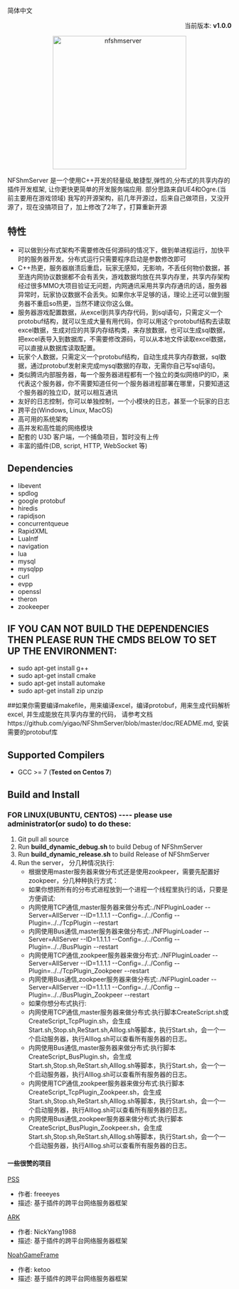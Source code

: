 简体中文

<p align="right">当前版本: <strong>v1.0.0</strong></p>
<p align="center"><img src="https://github.com/yigao/NFShmServer/blob/master/doc/logo.png" alt="nfshmserver" width="300"/></p>
NFShmServer 是一个使用C++开发的轻量级,敏捷型,弹性的,分布式的共享内存的插件开发框架, 让你更快更简单的开发服务端应用. 部分思路来自UE4和Ogre.(当前主要用在游戏领域) 我写的开源架构，前几年开源过，后来自己做项目，又没开源了，现在没搞项目了，加上修改了2年了，打算重新开源

## 特性

- 可以做到分布式架构不需要修改任何源码的情况下，做到单进程运行，加快平时的服务器开发。分布式运行只需要程序启动是参数修改即可
- C++热更，服务器崩溃后重启，玩家无感知，无影响，不丢任何物价数据，甚至连内网协议数据都不会有丢失，游戏数据均放在共享内存里，共享内存架构经过很多MMO大项目验证无问题，内网通讯采用共享内存通讯的话，服务器异常时，玩家协议数据不会丢失。如果你水平足够的话，理论上还可以做到服务器不重启so热更，当然不建议你这么做。
- 服务器游戏配置数据，从excel到共享内存代码，到sql语句，只需定义一个protobuf结构，就可以生成大量有用代码，你可以用这个protobuf结构去读取excel数据，生成对应的共享内存结构类，来存放数据，也可以生成sql数据，把excel表导入到数据库，不需要修改源码，可以从本地文件读取excel数据，可以直接从数据库读取配置。
- 玩家个人数据，只需定义一个protobuf结构，自动生成共享内存数据，sql数据，通过protobuf发射来完成mysql数据的存取，无需你自己写sql语句。
- 类似腾讯内部服务器，每一个服务器进程都有一个独立的类似网络IP的ID，来代表这个服务器，你不需要知道任何一个服务器进程部署在哪里，只要知道这个服务器的独立ID，就可以相互通讯
- 友好的日志控制，你可以单独控制，一个小模块的日志，甚至一个玩家的日志
- 跨平台(Windows, Linux, MacOS)
- 高可用的系统架构
- 高并发和高性能的网络模块
- 配套的 U3D 客户端，一个捕鱼项目，暂时没有上传
- 丰富的插件(DB, script, HTTP, WebSocket 等)

## Dependencies

- libevent
- spdlog
- google protobuf
- hiredis
- rapidjson
- concurrentqueue
- RapidXML
- LuaIntf
- navigation
- lua
- mysql
- mysqlpp
- curl
- evpp
- openssl
- theron
- zookeeper

## IF YOU CAN NOT BUILD THE DEPENDENCIES THEN PLEASE RUN THE CMDS BELOW TO SET UP THE ENVIRONMENT:

* sudo apt-get install g++
* sudo apt-get install cmake
* sudo apt-get install automake
* sudo apt-get install zip unzip

##如果你需要编译makefile，用来编译excel，编译protobuf，用来生成代码解析excel, 并生成能放在共享内存里的代码，
请参考文档https://github.com/yigao/NFShmServer/blob/master/doc/README.md, 安装需要的protobuf库

## Supported Compilers

* GCC >= 7 (**Tested on Centos 7**)

## Build and Install
### FOR LINUX(UBUNTU, CENTOS) ---- please use administrator(or sudo) to do these:
1. Git pull all source
2. Run **build_dynamic_debug.sh** to build Debug of NFShmServer
3. Run **build_dynamic_release.sh** to build Release of NFShmServer
4. Run the server， 分几种情况执行:
    - 根据使用master服务器来做分布式还是使用zookpeer，需要先配置好zookpeer，分几种种执行方式：
    -  如果你想把所有的分布式进程放到一个进程一个线程里执行的话，只要是方便调试:
    -    内网使用TCP通信,master服务器来做分布式:./NFPluginLoader --Server=AllServer --ID=1.1.1.1 --Config=../../Config --Plugin=../../TcpPlugin --restart
    -    内网使用Bus通信,master服务器来做分布式:./NFPluginLoader --Server=AllServer --ID=1.1.1.1 --Config=../../Config --Plugin=../../BusPlugin --restart
    -    内网使用TCP通信,zookpeer服务器来做分布式:./NFPluginLoader --Server=AllServer --ID=1.1.1.1 --Config=../../Config --Plugin=../../TcpPlugin_Zookpeer --restart
    -    内网使用Bus通信,zookpeer服务器来做分布式:./NFPluginLoader --Server=AllServer --ID=1.1.1.1 --Config=../../Config --Plugin=../../BusPlugin_Zookpeer --restart
    - 如果你想分布式执行:
    -    内网使用TCP通信,master服务器来做分布式:执行脚本CreateScript.sh或CreateScript_TcpPlugin.sh，会生成Start.sh,Stop.sh,ReStart.sh,Alllog.sh等脚本，执行Start.sh，会一个一个启动服务器，执行Alllog.sh可以查看所有服务器的日志。
    -    内网使用Bus通信,master服务器来做分布式:执行脚本CreateScript_BusPlugin.sh，会生成Start.sh,Stop.sh,ReStart.sh,Alllog.sh等脚本，执行Start.sh，会一个一个启动服务器，执行Alllog.sh可以查看所有服务器的日志。
    -    内网使用TCP通信,zookpeer服务器来做分布式:执行脚本CreateScript_TcpPlugin_Zookpeer.sh，会生成Start.sh,Stop.sh,ReStart.sh,Alllog.sh等脚本，执行Start.sh，会一个一个启动服务器，执行Alllog.sh可以查看所有服务器的日志。
    -    内网使用Bus通信,zookpeer服务器来做分布式:执行脚本CreateScript_BusPlugin_Zookpeer.sh，会生成Start.sh,Stop.sh,ReStart.sh,Alllog.sh等脚本，执行Start.sh，会一个一个启动服务器，执行Alllog.sh可以查看所有服务器的日志。
      

#### 一些很赞的项目

[PSS](https://github.com/freeeyes/PSS)

- 作者: freeeyes
- 描述: 基于插件的跨平台网络服务器框架

[ARK](https://github.com/OpenArkStudio/ARK.git)

- 作者: NickYang1988
- 描述: 基于插件的跨平台网络服务器框架

[NoahGameFrame](https://github.com/ketoo/NoahGameFrame.git)

- 作者: ketoo
- 描述: 基于插件的跨平台网络服务器框架
